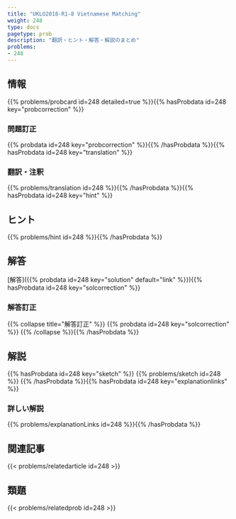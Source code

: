 ```yaml
---
title: "UKLO2018-R1-8 Vietnamese Matching"
weight: 248
type: docs
pagetype: prob
description: "翻訳・ヒント・解答・解説のまとめ"
problems: 
- 248
---
```


## 情報

{{% problems/probcard id=248 detailed=true %}}{{% hasProbdata id=248 key="probcorrection" %}}

### 問題訂正

{{% probdata id=248 key="probcorrection" %}}{{% /hasProbdata %}}{{% hasProbdata id=248 key="translation" %}}

### 翻訳・注釈

{{% problems/translation id=248 %}}{{% /hasProbdata %}}{{% hasProbdata id=248 key="hint" %}}

## ヒント

{{% problems/hint id=248 %}}{{% /hasProbdata %}}

## 解答

[解答]({{% probdata id=248 key="solution" default="link" %}}){{% hasProbdata id=248 key="solcorrection" %}}

### 解答訂正

{{% collapse title="解答訂正" %}}
{{% probdata id=248 key="solcorrection" %}}
{{% /collapse %}}{{% /hasProbdata %}}

## 解説

{{% hasProbdata id=248 key="sketch" %}}
{{% problems/sketch id=248 %}}
{{% /hasProbdata %}}{{% hasProbdata id=248 key="explanationlinks" %}}

### 詳しい解説

{{% problems/explanationLinks id=248 %}}{{% /hasProbdata %}}

## 関連記事

{{< problems/relatedarticle id=248 >}}

## 類題

{{< problems/relatedprob id=248 >}}
